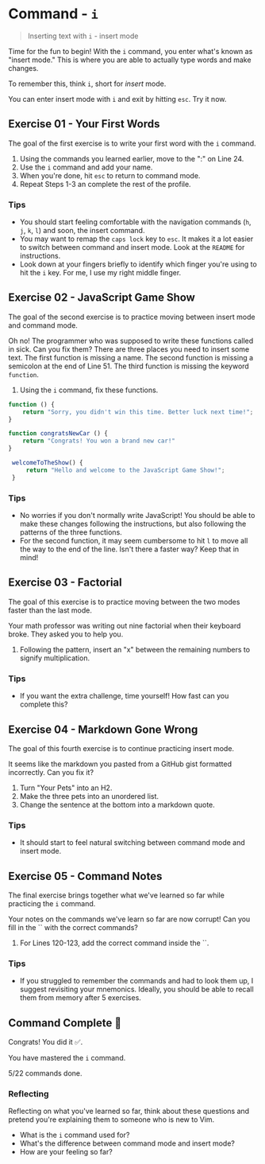 # Command - `i`

> Inserting text with `i` - insert mode

Time for the fun to begin! With the `i` command, you enter what's known as "insert mode." This is where you are able to actually type words and make changes.

To remember this, think `i`, short for *insert* mode.

You can enter insert mode with `i` and exit by hitting `esc`. Try it now.

## Exercise 01  - Your First Words

The goal of the first exercise is to write your first word with the `i` command.

1. Using the commands you learned earlier, move to the ":" on Line 24.
2. Use the `i` command and add your name.
3. When you're done, hit `esc` to return to command mode.
4. Repeat Steps 1-3 an complete the rest of the profile.

<!-- Text for exercise starts

My Profile

Name:
Favorite food:
Favorite color:

Text for exercise ends -->

### Tips

- You should start feeling comfortable with the navigation commands (`h`, `j`, `k`, `l`) and soon, the insert command.
- You may want to remap the `caps lock` key to `esc`. It makes it a lot easier to switch between command and insert mode. Look at the `README` for instructions.
- Look down at your fingers briefly to identify which finger you're using to hit the `i` key. For me, I use my right middle finger.

## Exercise 02 - JavaScript Game Show

The goal of the second exercise is to practice moving between insert mode and command mode.

Oh no! The programmer who was supposed to write these functions called in sick. Can you fix them? There are three places you need to insert some text. The first function is missing a name. The second function is missing a semicolon at the end of Line 51. The third function is missing the keyword `function`.

1. Using the `i` command, fix these functions.

<!-- Text for exercise starts -->

```javascript
function () {
    return "Sorry, you didn't win this time. Better luck next time!";
}

function congratsNewCar () {
    return "Congrats! You won a brand new car!"
}

 welcomeToTheShow() {
     return "Hello and welcome to the JavaScript Game Show!";
 }
```

<!-- Text for exercise ends -->

### Tips

- No worries if you don't normally write JavaScript! You should be able to make these changes following the instructions, but also following the patterns of the three functions.
- For the second function, it may seem cumbersome to hit `l` to move all the way to the end of the line. Isn't there a faster way? Keep that in mind!

## Exercise 03  - Factorial

The goal of this exercise is to practice moving between the two modes faster than the last mode.

Your math professor was writing out nine factorial when their keyboard broke. They asked you to help you.

1. Following the pattern, insert an "x" between the remaining numbers to signify multiplication.

<!-- Text for exercise starts

1 x 2 x 3 4 5 6 8 9 = 9!

Text for exercise ends -->

### Tips

- If you want the extra challenge, time yourself! How fast can you complete this?

## Exercise 04 - Markdown Gone Wrong

The goal of this fourth exercise is to continue practicing insert mode.

It seems like the markdown you pasted from a GitHub gist formatted incorrectly. Can you fix it?

1. Turn "Your Pets" into an H2.
2. Make the three pets into an unordered list.
3. Change the sentence at the bottom into a markdown quote.

<!-- Text for exercise starts

Your Pets

fish
dog
cat

I love taking them all for a walk at the same time.

Text for exercise ends -->

### Tips

- It should start to feel natural switching between command mode and insert mode.

## Exercise 05 - Command Notes

The final exercise brings together what we've learned so far while practicing the `i` command.

Your notes on the commands we've learn so far are now corrupt! Can you fill in the `` with the correct commands?

1. For Lines 120-123, add the correct command inside the ``.

<!-- Text for exercise starts

- the `` command moves left toward the *house*
- the `` command moves down (*jumping* off a ledge)
- the `` command moves up (*kicking* a soccer ball upward)
- the `` command moves right (*left*to right, like English)

Text for exercise ends -->

### Tips
- If you struggled to remember the commands and had to look them up, I suggest revisiting your mnemonics. Ideally, you should be able to recall them from memory after 5 exercises.

## Command Complete 🎉

Congrats! You did it ✅.

You have mastered the `i` command.

5/22 commands done.

### Reflecting

Reflecting on what you've learned so far, think about these questions and pretend you're explaining them to someone who is new to Vim.

- What is the `i` command used for?
- What's the difference between command mode and insert mode?
- How are your feeling so far?